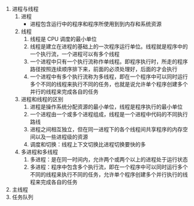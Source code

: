 <!--
 * @Descripttion: 
 * @version: 
 * @Author: Evildoer98
 * @Date: 2021-10-17 23:14:37
 * @LastEditors: Evildoer98
 * @LastEditTime: 2021-10-18 00:01:31
-->

1. 进程与线程
    1. 进程
        * 进程包含运行中的程序和程序所使用到到内存和系统资源
    2. 线程
        1. 线程是 CPU 调度的最小单位
        2. 线程是建立在进程的基础上的一次程序运行单位。线程就是程序中的一个执行流，一个进程可以有多个线程
        3. 一个进程中只有一个执行流称作单线程。即程序执行时，所走的程序路径按照连续顺序排下来，前面的必须处理好，后面的才会执行
        4. 一个进程中有多个执行流称为多线程，即在一个程序中可以同时运行多个不同的线程来执行不同的任务，也就是说允许单个程序创建多个并行的线程来完成各自的任务
    3. 进程和线程的区别
        1. 进程是操作系统分配资源的最小单位，线程是程序执行的最小单位
        2. 一个进程由一个或多个进程组成，线程是一个进程中代码的不同执行路线
        3. 进程之间相互独立，但在同一进程下的各个线程间共享程序的内存空间以及一些进程级的资源
        4. 调度和切换：线程上下文切换比进程切换要快的多
    4. 多进程和多线程
        1. 多进程：是在同一时间内，允许两个或两个以上的进程处于运行状态
        2. 多进程：程序中包含多个执行流，即在一个程序中可以同时运行多个不同的线程来执行不同的任务，允许单个程序创建多个并行执行的线程来完成各自的任务
2. 主线程
3. 任务队列